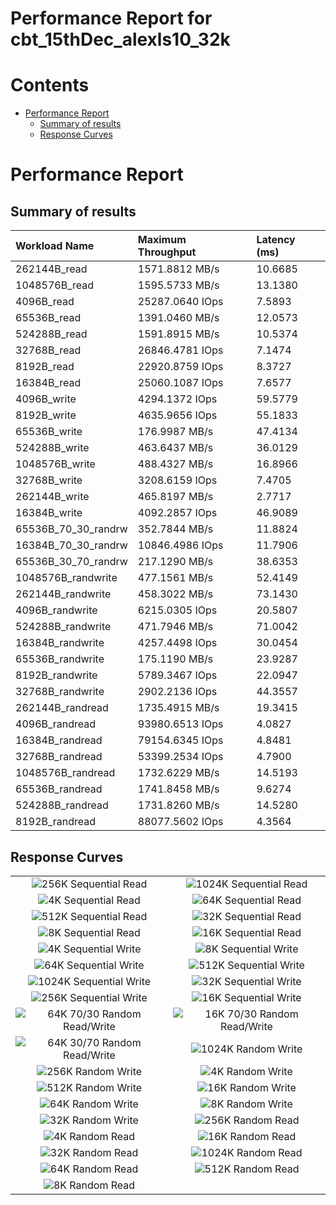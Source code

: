 
Performance Report for cbt_15thDec_alexls10_32k
===============================================

Contents
========

* [Performance Report](#performance-report)
	* [Summary of results](#summary-of-results)
	* [Response Curves](#response-curves)

# Performance Report

## Summary of results

|Workload Name|Maximum Throughput|Latency (ms)|
| :--- | :--- | :--- |
|262144B_read|1571.8812 MB/s|10.6685|
|1048576B_read|1595.5733 MB/s|13.1380|
|4096B_read|25287.0640 IOps|7.5893|
|65536B_read|1391.0460 MB/s|12.0573|
|524288B_read|1591.8915 MB/s|10.5374|
|32768B_read|26846.4781 IOps|7.1474|
|8192B_read|22920.8759 IOps|8.3727|
|16384B_read|25060.1087 IOps|7.6577|
|4096B_write|4294.1372 IOps|59.5779|
|8192B_write|4635.9656 IOps|55.1833|
|65536B_write|176.9987 MB/s|47.4134|
|524288B_write|463.6437 MB/s|36.0129|
|1048576B_write|488.4327 MB/s|16.8966|
|32768B_write|3208.6159 IOps|7.4705|
|262144B_write|465.8197 MB/s|2.7717|
|16384B_write|4092.2857 IOps|46.9089|
|65536B_70_30_randrw|352.7844 MB/s|11.8824|
|16384B_70_30_randrw|10846.4986 IOps|11.7906|
|65536B_30_70_randrw|217.1290 MB/s|38.6353|
|1048576B_randwrite|477.1561 MB/s|52.4149|
|262144B_randwrite|458.3022 MB/s|73.1430|
|4096B_randwrite|6215.0305 IOps|20.5807|
|524288B_randwrite|471.7946 MB/s|71.0042|
|16384B_randwrite|4257.4498 IOps|30.0454|
|65536B_randwrite|175.1190 MB/s|23.9287|
|8192B_randwrite|5789.3467 IOps|22.0947|
|32768B_randwrite|2902.2136 IOps|44.3557|
|262144B_randread|1735.4915 MB/s|19.3415|
|4096B_randread|93980.6513 IOps|4.0827|
|16384B_randread|79154.6345 IOps|4.8481|
|32768B_randread|53399.2534 IOps|4.7900|
|1048576B_randread|1732.6229 MB/s|14.5193|
|65536B_randread|1741.8458 MB/s|9.6274|
|524288B_randread|1731.8260 MB/s|14.5280|
|8192B_randread|88077.5602 IOps|4.3564|

## Response Curves

|||
| :---: | :---: |
|![256K  Sequential Read](plots/262144B_read.png)|![1024K  Sequential Read](plots/1048576B_read.png)|
|![4K  Sequential Read](plots/4096B_read.png)|![64K  Sequential Read](plots/65536B_read.png)|
|![512K  Sequential Read](plots/524288B_read.png)|![32K  Sequential Read](plots/32768B_read.png)|
|![8K  Sequential Read](plots/8192B_read.png)|![16K  Sequential Read](plots/16384B_read.png)|
|![4K  Sequential Write](plots/4096B_write.png)|![8K  Sequential Write](plots/8192B_write.png)|
|![64K  Sequential Write](plots/65536B_write.png)|![512K  Sequential Write](plots/524288B_write.png)|
|![1024K  Sequential Write](plots/1048576B_write.png)|![32K  Sequential Write](plots/32768B_write.png)|
|![256K  Sequential Write](plots/262144B_write.png)|![16K  Sequential Write](plots/16384B_write.png)|
|![64K 70/30 Random Read/Write](plots/65536B_70_30_randrw.png)|![16K 70/30 Random Read/Write](plots/16384B_70_30_randrw.png)|
|![64K 30/70 Random Read/Write](plots/65536B_30_70_randrw.png)|![1024K  Random Write](plots/1048576B_randwrite.png)|
|![256K  Random Write](plots/262144B_randwrite.png)|![4K  Random Write](plots/4096B_randwrite.png)|
|![512K  Random Write](plots/524288B_randwrite.png)|![16K  Random Write](plots/16384B_randwrite.png)|
|![64K  Random Write](plots/65536B_randwrite.png)|![8K  Random Write](plots/8192B_randwrite.png)|
|![32K  Random Write](plots/32768B_randwrite.png)|![256K  Random Read](plots/262144B_randread.png)|
|![4K  Random Read](plots/4096B_randread.png)|![16K  Random Read](plots/16384B_randread.png)|
|![32K  Random Read](plots/32768B_randread.png)|![1024K  Random Read](plots/1048576B_randread.png)|
|![64K  Random Read](plots/65536B_randread.png)|![512K  Random Read](plots/524288B_randread.png)|
|![8K  Random Read](plots/8192B_randread.png)||
